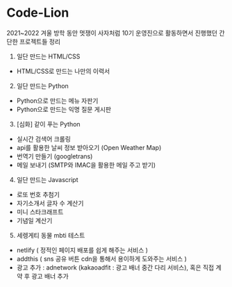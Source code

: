 # Code-Lion
2021~2022 겨울 방학 동안 멋쟁이 사자처럼 10기 운영진으로 활동하면서 진행했던 간단한 프로젝트들 정리

1. 일단 만드는 HTML/CSS
 - HTML/CSS로 만드는 나만의 이력서
 
2. 일단 만드는 Python
 - Python으로 만드는 메뉴 자판기
 - Python으로 만드는 익명 질문 게시판
 
3. [심화] 같이 푸는 Python
 - 실시간 검색어 크롤링
 - api를 활용한 날씨 정보 받아오기 (Open Weather Map)
 - 번역기 만들기 (googletrans)
 - 메일 보내기 (SMTP와 IMAC을 활용한 메일 주고 받기)
4. 일단 만드는 Javascript
 - 로또 번호 추첨기
 - 자기소개서 글자 수 계산기
 - 미니 스타크래프트
 - 기념일 계산기
5. 세렝게티 동물 mbti 테스트
 - netlify ( 정적인 페이지 배포를 쉽게 해주는 서비스 )
 - addthis ( sns 공유 버튼 cdn을 통해서 용이하게 도와주는 서비스 )
 - 광고 추가 : adnetwork (kakaoadfit : 광고 배너 중간 다리 서비스), 혹은 직접 계약 후 광고 배너 추가
